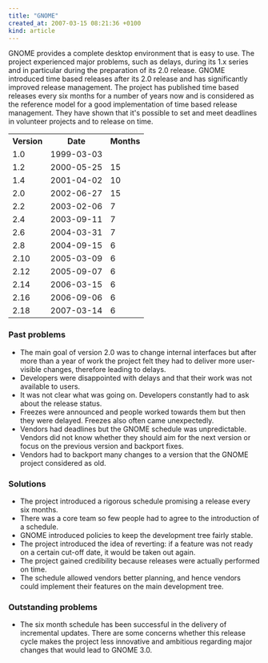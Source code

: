 ```yaml
---
title: "GNOME"
created_at: 2007-03-15 08:21:36 +0100
kind: article
---
```


GNOME provides a complete desktop environment that is easy to use.  The
project experienced major problems, such as delays, during its 1.x series
and in particular during the preparation of its 2.0 release.  GNOME
introduced time based releases after its 2.0 release and has significantly
improved release management.  The project has published time based releases
every six months for a number of years now and is considered as the
reference model for a good implementation of time based release management.
They have shown that it's possible to set and meet deadlines in volunteer
projects and to release on time.

<table class="phd">

<tr>
<th>Version</th>
<th>Date</th>
<th>Months</th>
</tr>

<tr>
<td>1.0</td>
<td>1999-03-03</td>
<td></td>
</tr>

<tr>
<td>1.2</td>
<td>2000-05-25</td>
<td class="months">15</td>
</tr>

<tr>
<td>1.4</td>
<td>2001-04-02</td>
<td class="months">10</td>
</tr>

<tr>
<td>2.0</td>
<td>2002-06-27</td>
<td class="months">15</td>
</tr>

<tr>
<td>2.2</td>
<td>2003-02-06</td>
<td class="months">7</td>
</tr>

<tr>
<td>2.4</td>
<td>2003-09-11</td>
<td class="months">7</td>
</tr>

<tr>
<td>2.6</td>
<td>2004-03-31</td>
<td class="months">7</td>
</tr>

<tr>
<td>2.8</td>
<td>2004-09-15</td>
<td class="months">6</td>
</tr>

<tr>
<td>2.10</td>
<td>2005-03-09</td>
<td class="months">6</td>
</tr>

<tr>
<td>2.12</td>
<td>2005-09-07</td>
<td class="months">6</td>
</tr>

<tr>
<td>2.14</td>
<td>2006-03-15</td>
<td class="months">6</td>
</tr>

<tr>
<td>2.16</td>
<td>2006-09-06</td>
<td class="months">6</td>
</tr>

<tr>
<td>2.18</td>
<td>2007-03-14</td>
<td class="months">6</td>
</tr>

</table>

<h3>Past problems</h3>

<ul>

<li>The main goal of version 2.0 was to change internal interfaces but
after more than a year of work the project felt they had to deliver more
user-visible changes, therefore leading to delays.</li>

<li>Developers were disappointed with delays and that their work was not
available to users.</li>

<li>It was not clear what was going on.  Developers constantly had to ask
about the release status.</li>

<li>Freezes were announced and people worked towards them but then they
were delayed.  Freezes also often came unexpectedly.</li>

<li>Vendors had deadlines but the GNOME schedule was unpredictable.
Vendors did not know whether they should aim for the next version or focus
on the previous version and backport fixes.</li>

<li>Vendors had to backport many changes to a version that the GNOME
project considered as old.</li>

</ul>

<h3>Solutions</h3>

<ul>

<li>The project introduced a rigorous schedule promising a release every
six months.</li>

<li>There was a core team so few people had to agree to the introduction of
a schedule.</li>

<li>GNOME introduced policies to keep the development tree fairly
stable.</li>

<li>The project introduced the idea of reverting: if a feature was not
ready on a certain cut-off date, it would be taken out again.</li>

<li>The project gained credibility because releases were actually performed
on time.</li>

<li>The schedule allowed vendors better planning, and hence vendors could
implement their features on the main development tree.</li>

</ul>

<h3>Outstanding problems</h3>

<ul>

<li>The six month schedule has been successful in the delivery of
incremental updates.  There are some concerns whether this release cycle
makes the project less innovative and ambitious regarding major changes
that would lead to GNOME&nbsp;3.0.</li>

</ul>

